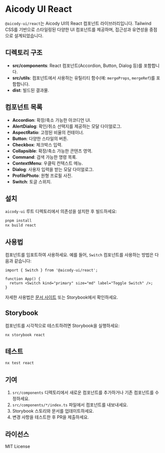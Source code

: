 # Aicody UI React

`@aicody-ui/react`는 Aicody UI의 React 컴포넌트 라이브러리입니다. Tailwind CSS를 기반으로 스타일링된 다양한 UI 컴포넌트를 제공하며, 접근성과 유연성을 중점으로 설계되었습니다.

## 디렉토리 구조

- **src/components**: React 컴포넌트(Accordion, Button, Dialog 등)를 포함합니다.
- **src/utils**: 컴포넌트에서 사용하는 유틸리티 함수(예: `mergeProps`, `mergeRef`)를 포함합니다.
- **dist**: 빌드된 결과물.

## 컴포넌트 목록

- **Accordion**: 확장/축소 가능한 아코디언 UI.
- **AlertDialog**: 확인/취소 선택지를 제공하는 모달 다이얼로그.
- **AspectRatio**: 고정된 비율의 컨테이너.
- **Button**: 다양한 스타일의 버튼.
- **Checkbox**: 체크박스 입력.
- **Collapsible**: 확장/축소 가능한 콘텐츠 영역.
- **Command**: 검색 가능한 명령 목록.
- **ContextMenu**: 우클릭 컨텍스트 메뉴.
- **Dialog**: 사용자 입력을 받는 모달 다이얼로그.
- **ProfilePhoto**: 원형 프로필 사진.
- **Switch**: 토글 스위치.

## 설치

`aicody-ui` 루트 디렉토리에서 의존성을 설치한 후 빌드하세요:

```bash
pnpm install
nx build react
```

## 사용법

컴포넌트를 임포트하여 사용하세요. 예를 들어, `Switch` 컴포넌트를 사용하는 방법은 다음과 같습니다:

```tsx
import { Switch } from '@aicody-ui/react';

function App() {
  return <Switch kind="primary" size="md" label="Toggle Switch" />;
}
```

자세한 사용법은 [문서 사이트](http://localhost:3000/aicody-ui) 또는 Storybook에서 확인하세요.

## Storybook

컴포넌트를 시각적으로 테스트하려면 Storybook을 실행하세요:

```bash
nx storybook react
```

## 테스트

```bash
nx test react
```

## 기여

1. `src/components` 디렉토리에서 새로운 컴포넌트를 추가하거나 기존 컴포넌트를 수정하세요.
2. `src/components/*/index.ts` 파일에서 컴포넌트를 내보내세요.
3. Storybook 스토리와 문서를 업데이트하세요.
4. 변경 사항을 테스트한 후 PR을 제출하세요.

## 라이선스

MIT License